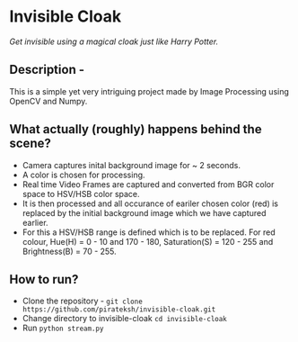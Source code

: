 # Invisible Cloak

_Get invisible using a magical cloak just like Harry Potter._

## Description - 

This is a simple yet very intriguing project made by Image Processing using OpenCV and Numpy.

## What actually (roughly) happens behind the scene?

* Camera captures inital background image for ~ 2 seconds.
* A color is chosen for processing.
* Real time Video Frames are captured and converted from BGR color space to HSV/HSB color space.
* It is then processed and all occurance of eariler chosen color (red) is replaced by the initial background image which we have captured earlier.
* For this a HSV/HSB range is defined  which is to be replaced. For red colour, Hue(H) = 0 - 10 and 170 - 180, Saturation(S) = 120 - 255 and Brightness(B) = 70 - 255.

## How to run?

* Clone the repository - `git clone https://github.com/pirateksh/invisible-cloak.git`
* Change directory to invisible-cloak `cd invisible-cloak`
* Run `python stream.py`
